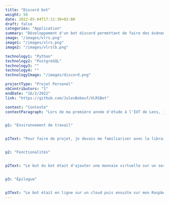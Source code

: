 ```yaml
---
title: "Discord bot"
weight: 50
date: 2022-05-04T17:12:30+02:00
draft: false
categories: "Application"
summary: "Développement d'un bot discord permettant de faire des évènements communautaires"
image: "/images/vlrs.png"
image1: "/images/vlrs.png"
image2: "/images/vlrslb.png"

technology1: "Python"
technology2: "PostgreSQL"
technology3: ""
technology4: ""
technologyImage: "/images/discord.png"

projectType: "Projet Personel"
nbContributors: "1"
endDate: "16/2/2022"
link: "https://github.com/JulesBobeuf/VLRSBot"

context: "Contexte"
contextParagraph: "Lors de ma première année d'étude à l'IUT de Lens, j'ai appris Python ainsi que la base de données PostgreSQL. Pendant les vacances de février, j'ai donc voulu utiliser mes connaissances dans un projet concret."


p1: "Environnement de travail"


p1Text: "Pour faire de projet, je devais me familiariser avec la libraire Python psycopg2 qui me permettais de gérer la base de données, ainsi que les librairies Python pour faire un bot discord. Le projet n'était pas long en lui-même, mais il m'a fallut beaucoup de temps pour faire fonctionner chaque fonctionnalité, car il y avait beaucoup de bugs avec la base de données reliée à Python."


p2: "Fonctionalités"


p2Text: "Le but du bot était d'ajouter une monnaie virtuelle sur un serveur que l'on pouvait gagner en gagnant des événements communautaires. Un membre du staff pouvait donner de l'argent aux gagnants via une commande réservée. Après avoir gagné un certain montant, l'utilisateur pouvait s'acheter un rôle dans le serveur."


p3: "Épilogue"


p3Text: "Le bot était en ligne sur un cloud puis ensuite sur mon Raspberry PI. Je n'ai pas eu l'occasion de beaucoup l'utiliser, mais c'était quand même un super projet sur lequel travailler. J'ai pu apprendre beaucoup de choses, notamment comment utiliser async et await en Python, et comment utiliser une base de données dans un language de programmation."
---
```


